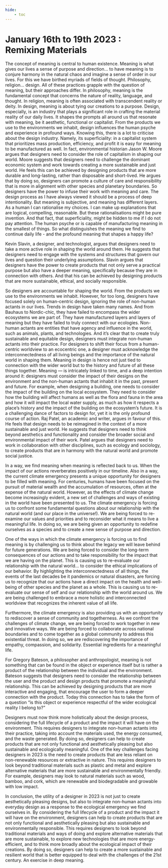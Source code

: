 ```yaml
---
hide:
    - toc
---
```


# January 16th to 19th 2023 : Remixing Materials



The concept of meaning is central to human existence. Meaning is what gives our lives a sense of purpose and direction… to have meaning is to conjure harmony in the natural chaos and imagine a sense of order in our lives. For this we have birthed myriads of fields of thought. Philosophy, religion… design. All of these practices grapple with the question of meaning, but their approaches differ. In philosophy, meaning is the fundamental concept that concerns the nature of reality, language, and thought. In religion, meaning is often associated with transcendent reality or deity. In design, meaning is about tying our creations to a purpose. Design, especially, is an industry that plays a significant role in crafting the material reality of our daily lives. It shapes the prompts all around us that resonate with meaning, be it aesthetic, functional or capitalist.  From the products we use to the environments we inhabit, design influences the human psyche and experience in profound ways. Knowing this, there is a lot to criticise about the design industry. Namely, its superficiality: in a capitalist system that prioritizes mass production, efficiency, and profit it is easy for meaning to be manufactured as well. In fact, environmental historian Jason W. Moore argues that designers need to consider the role of capitalism in shaping our world. Moore suggests that designers need to challenge the dominant economic system and work towards creating a more sustainable and just world. He feels this can be achieved by designing products that are more durable and long-lasting, rather than disposable and short-lived. He argues that by doing so, designers can promote a culture of care and responsibility that is more in alignment with other species and planetary boundaries.
So designers have the power to infuse their work with meaning and care. The design process as I have always viewed it should be a process of deep intentionality. But meaning is subjective, and meaning has different layers. As a human I can rationalise my choices. I can make up explanations that are logical, compelling, reasonable. But these rationalisations might be pure invention. And that fact, that superficiality, might be hidden to me if I do not pay attention. The human psyche or is capable of manufacturing meaning in the smallest of things. So what distinguishes the meaning we find to continue daily life - and the profound meaning that shapes a happy life? 


Kevin Slavin, a designer, and technologist, argues that designers need to take a more active role in shaping the world around them. He suggests that designers need to engage with the systems and structures that govern our lives and question their underlying assumptions. Slavin argues that designers have the power to create products that not only serve a practical purpose but also have a deeper meaning, specifically because they are in connection with others. And that his can be achieved by designing products that are more sustainable, ethical, and socially responsible. 


So designers are accountable for shaping the world. From the products we use to the environments we inhabit. However, for too long, designers have focused solely on human-centric design, ignoring the role of non-human actants in our lives. Trends in design have taken many names. And from Bauhaus to Nordic-chic, they have failed to encompass the wider ecosystems we are part of. They have manufactured layers and layers of meaning but they have failed to truly connect with our ecologies.  Non-human actants are entities that have agency and influence in the world, such as animals, plants, and technologies. And it’s clear that to create truly sustainable and equitable design, designers must integrate non-human actants into their practice.
For designers to shift their focus from a human-centric worldview to an ecocentric one, a designer must acknowledge the interconnectedness of all living beings and the importance of the natural world in shaping them. Meaning in design is hence not just tied to connection with the wider world but to the history and future of all these things together. Meaning — is intricately linked to time, and a deep intention around it: designers must consider the impact of their designs on the environment and the non-human actants that inhabit it in the past, present and future. For example, when designing a building, one needs to consider the impact of the building on the local ecosystem. They need to consider how the building will affect humans as well as the flora and fauna in the area and how it will impact the local water supply, as much as how it respects a place’s history and the impact of the building on the ecosystem’s future. It is a challenging dance of factors to design for, yet it is the only profound course of action. Raj Patel, an academic and writer, argues in favour of this. He feels that design needs to be reimagined in the context of a more sustainable and just world. He suggests that designers need to think beyond aesthetics and functionality and consider the broader social and environmental impact of their work. Patel argues that designers need to work in collaboration with other disciplines, such as ecology and sociology, to create products that are in harmony with the natural world and promote social justice.



In a way, we find meaning when meaning is reflected back to us. When the impact of our actions reverberates positively in our timeline. Also in a way, the current climate emergency presents a unique opportunity for designers to be filled with meaning. For centuries, humans have been focused on the pursuit of material wealth and the accumulation of resources, often at the expense of the natural world. However, as the effects of climate change become increasingly evident, a new set of challenges and ways of existing in the world have been presented to us. The climate emergency is forcing us to confront some fundamental questions about our relationship with the natural world (and our place in the universe!). We are being forced to re-examine our values and priorities and to reconsider what it means to live a meaningful life. In doing so, we are being given an opportunity to redefine ourselves as a species and to create a new sense of purpose and direction.

One of the ways in which the climate emergency is forcing us to find meaning is by challenging us to think about the legacy we will leave behind for future generations. We are being forced to consider the long-term consequences of our actions and to take responsibility for the impact that we are having on the planet. This is causing us to re-evaluate our relationship with the natural world…  to consider the ethical implications of our behavior. By highlighting the interconnectedness of all things, the events of the last decades be it pandemics or natural disasters, are forcing us to recognize that our actions have a direct impact on the health and well-being of other species and the planet as a whole. This is causing us to re-evaluate our sense of self and our relationship with the world around us. We are being challenged to embrace a more holistic and interconnected worldview that recognizes the inherent value of all life.

Furthermore, the climate emergency is also providing us with an opportunity to rediscover a sense of community and togetherness. As we confront the challenges of climate change, we are being forced to work together in new and innovative ways. We are being forced to collaborate across national boundaries and to come together as a global community to address this existential threat. In doing so, we are rediscovering the importance of empathy, compassion, and solidarity.  Essential ingredients for a meaningful life.

For Gregory Bateson, a philosopher and anthropologist, meaning is not something that can be found in the object or experience itself but is rather a product of the relationship between the individual and the environment. Bateson suggests that designers need to consider the relationship between the user and the product and design products that promote a meaningful relationship. This can be achieved by designing products that are more interactive and engaging, that encourage the user to form a deeper connection with the product. Today this connection has to take the form of a question “is this object or experience respectful of the wider ecological reality I belong to?”


Designers must now think more holistically about the design process, considering the full lifecycle of a product and the impact it will have on the environment. This requires designers to integrate non-human actants into their practice, taking into account the materials used, the energy consumed, and the waste generated. By doing so, designers can help to create products that are not only functional and aesthetically pleasing but also sustainable and ecologically meaningful.
One of the key challenges facing designers in 2023 is the need to create products that are less reliant on non-renewable resources or extractive in nature. This requires designers to look beyond traditional materials such as plastic and metal and explore alternative materials that are more sustainable and environmentally friendly. For example, designers may look to natural materials such as wood, bamboo, and cork, which are renewable and biodegradable and growable with low impact.


In conclusion, the utility of a designer in 2023 is not just to create aesthetically pleasing designs, but also to integrate non-human actants into everyday design as a response to the ecological emergency we find ourselves in. By considering the full lifecycle of a product and the impact it will have on the environment, designers can help to create products that are not only functional and aesthetically pleasing but also sustainable and environmentally responsible. This requires designers to look beyond traditional materials and ways of doing and explore alternative materials that are more sustainable, to explore new technologies that are more energy-efficient, and to think more broadly about the ecological impact of their creations. By doing so, designers can help to create a more sustainable and resilient world that is better equipped to deal with the challenges of the 21st century. An exercise in deep meaning. 


